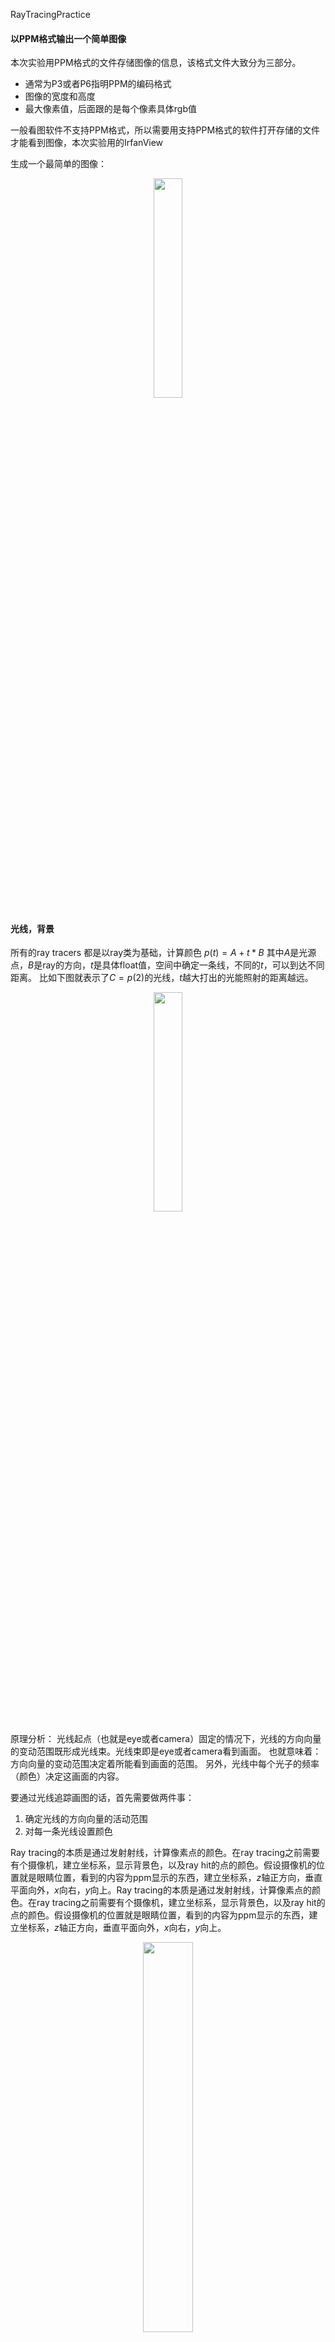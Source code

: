 RayTracingPractice
#### 以PPM格式输出一个简单图像
本次实验用PPM格式的文件存储图像的信息，该格式文件大致分为三部分。
- 通常为P3或者P6指明PPM的编码格式
- 图像的宽度和高度
- 最大像素值，后面跟的是每个像素具体rgb值

一般看图软件不支持PPM格式，所以需要用支持PPM格式的软件打开存储的文件才能看到图像，本次实验用的IrfanView

生成一个最简单的图像：
<div  align="center">    
<img src="https://gitee.com//dominic_z/markdown_picbed/raw/master/img/45645161 (1).jpg"  width = "30%"/>
</div>

#### 光线，背景
所有的ray tracers 都是以ray类为基础，计算颜色 $p(t) = A + t*B$ 其中$A$是光源点，$B$是ray的方向，$t$是具体float值，空间中确定一条线，不同的$t$，可以到达不同距离。
比如下图就表示了$C=p(2)$的光线，$t$越大打出的光能照射的距离越远。

<div  align="center">    
<img src="https://gitee.com//dominic_z/markdown_picbed/raw/master/img/45645161 (2).jpg"  width = "30%"/>
</div>

原理分析：  光线起点（也就是eye或者camera）固定的情况下，光线的方向向量的变动范围既形成光线束。光线束即是eye或者camera看到画面。  也就意味着：方向向量的变动范围决定着所能看到画面的范围。  另外，光线中每个光子的频率（颜色）决定这画面的内容。

要通过光线追踪画图的话，首先需要做两件事：
1. 确定光线的方向向量的活动范围
2. 对每一条光线设置颜色

Ray tracing的本质是通过发射射线，计算像素点的颜色。在ray tracing之前需要有个摄像机，建立坐标系，显示背景色，以及ray hit的点的颜色。假设摄像机的位置就是眼睛位置，看到的内容为ppm显示的东西，建立坐标系，$z$轴正方向，垂直平面向外，$x$向右，$y$向上。Ray tracing的本质是通过发射射线，计算像素点的颜色。在ray tracing之前需要有个摄像机，建立坐标系，显示背景色，以及ray hit的点的颜色。假设摄像机的位置就是眼睛位置，看到的内容为ppm显示的东西，建立坐标系，$z$轴正方向，垂直平面向外，$x$向右，$y$向上。

<div  align="center">    
<img src="https://gitee.com//dominic_z/markdown_picbed/raw/master/img/45645161 (3).jpg"  width = "40%"/>
</div>


交点坐标可以表示为向量：$lower\_left\_corner + u*horizontal + v*vertical$
颜色函数根据y坐标线性混合白色和红色：$blended\_value = (1-t)*start\_value + t*end\_value$


光线的方向向量 = 交点的向量 - 起点向量，由于起点为原点，所以，方向向量=交点向量。  每个交点的$u$，$v$的值即为该像素点在整个画面中的位置。

#### 绘制一个小球
加入一个球，球体公式:


$$x*x + y*y +z*z = R*R$$ 

对于任意$xyz$如果满足球面公式，$(x,y,z)$为球面的一个点。如果球心位置为$(cx,cy,cz)$,公式为:

$$
(x-cx)*(x-cx) + (y-cy)*(y-cy) + (z-cz)*(z-cz) = R*R.
$$

用向量表示，球面点P，球心点C，半径可以表示为向量$PC$:

$$
dot((p-C)(p-C)) = (x-cx)*(x-cx) + (y-cy)*(y-cy) + (z-cz)*(z-cz)
$$

等价于

$$
dot((A + t*B - C),(A + t*B - C)) = R*R
$$


展开之后
$$
t*t*dot(B,B) + 2*t*dot(A-C,A-C) + dot(C,C) - R*R = 0
$$

$ABC$已知，这里是一个关于$t$的一元二次方程：
- $a = (B·B)=dot(B,B)$
- $b=2*(B·(A-C))=2*dot(B,(A-C))$ 
- $c= (A-C)·(A-C) - R2=dot((A-C),(A-C))- R2$



根据判别式来判断根的情况对于$t$无解，有一个解，有两个解的情况，即为下左图。

如果光线和球有交点，那就给像素设置一个颜色，比如红色。如果没有碰上那就设置成背景色，如下右图。

<div  align="center">    
<img src="https://gitee.com//dominic_z/markdown_picbed/raw/master/img/45645161 (4).jpg"  width = "30%"/>
<img src="https://gitee.com//dominic_z/markdown_picbed/raw/master/img/45645161 (11).jpg"  width = "30%"/>
</div>



#### 绘制多个球
对球面点单位法向量进行着色。

法线是垂直与物体表面的一个向量，对于上一节提到的球，他的法线方向是从球心出发，射向hitpoint的。就像在地球上，地面的法向是从地心出发，射向你站立的点的。
假设N是长度在[-1，1]之间的单位向量，映射到[0,1]之间，再映射$x/y/z$到$r/g/b$。

<div  align="center">    
<img src="https://gitee.com//dominic_z/markdown_picbed/raw/master/img/45645161 (12).jpg"  width = "30%"/>
</div>


以上的画出的球是只考虑与光线相交最近的点，即跟较小的点。因为我们只考虑球不透明的情况。球的后面我们是看不见的。但是现在要画多个球，那一条光线可能和$N$个球相交那就可能有$2N$个交点。我们现在取根大于0，且最小的那个点。因为其余点可能是球的背面也可能被其他球遮挡。

设置颜色思路如下：（多个球的各自的颜色和背景颜色）

- 光线是否撞上球？是：设置为球的颜色；否：设置为背景颜色
- 如果光线撞上了球。$N$个球，可能有$2N$撞点，到底哪一个撞点是有效的呢？可以被最终设置颜色呢？原则是：找出最近的撞点。
- 怎么找？一个球一个球依次找。每个球可能有2个撞点，选出较近的有效的撞点。
- 然后，从所有这些每个球的较近的有效的撞点中，选出最近的那个撞点。


下图是增加一个绿色球，通过上述方法生成的图像：
<div  align="center">    
<img src="https://gitee.com//dominic_z/markdown_picbed/raw/master/img/45645161 (13).jpg"  width = "30%"/>
</div>

#### 消除锯齿

上图渲染出来的结果方法后有明显的锯齿。因为之前是每个像素点设置一个颜色，如果两个像素颜色相差比较大，那就会有明显的锯齿。那么如何消除这些锯齿呢，准确来说不应该是消除，是如何柔和这些锯齿。让他们看起来不那么显眼。这里对求边缘的每个像素点内进行多次采样（进行光线追踪），然后平均色彩值，使得边缘模糊。

<div  align="center">    
<img src="https://gitee.com//dominic_z/markdown_picbed/raw/master/img/45645161 (1).png"  width = "20%"/>
</div>

每个像素点采样100次后得到的结果：
<div  align="center">    
<img src="https://gitee.com//dominic_z/markdown_picbed/raw/master/img/45645161 (2).png"  width = "20%"/>
</div>


#### 镜面反射

在一个场景里不仅有漫反射，还有镜面反射，折射等。现在来分析如何模拟镜面发射。

要模拟镜面发射，最重要的就是计算镜面反射的反射光线的方向向量。

<div  align="center">    
<img src="https://gitee.com//dominic_z/markdown_picbed/raw/master/img/jinmianfanshe.jpg"  width = "30%"/>
</div>


假设光线$V$与交点法向量$N$的夹角为$\theta$，反射光线的方向向量$F=V+2B$

$$
\vert B \vert = \vert V \vert \cos\theta\\
V \cdot N = \vert V \vert \vert N \vert \cos(\pi - \alpha)\\
\cos\theta = -\frac{V \cdot N}{\vert N \vert}=-V\cdot N\\
\vert B \vert = -\frac{V\cdot N}{\vert N \vert} = -V\cdot N\\
B = -(V\cdot N)\times N\\
F = V - 2\times (V\cdot N) \times N
$$

除了计算反射向量以外，还有一点需要考虑--衰减系数。
衰减系数的作用是什么呢？一方面，每次反射后的光强度肯定是弱了；另一方面每反射一次都会加入被撞物体的颜色。我们可以这样理解：像漫反射球，原始光线碰撞漫反射球后经过多次无规则的反射进入环境，漫反射球的颜色就是环境颜色（最后一次反射光线方向向量的映射）和所有被碰撞到的其他物体颜色（衰减向量中隐含该信息）的叠加。

镜面反射的清晰度可以加一个模糊系数调节。
我们可以在反射向量的方向向量上添加一个“起点在原点，长度小于1，方向随机”的向量（和漫反射的随机向量一样 ）。



<div  align="center">   
<img src="https://gitee.com//dominic_z/markdown_picbed/raw/master/img/sphere1.jpg"  width = "30%"/> 
<img src="https://gitee.com//dominic_z/markdown_picbed/raw/master/img/sphere2.jpg"  width = "30%"/>
</div>


#### 折射
有一定透明度的物体会发生折射现象。模拟折射就得知道折射光的方向。现在的目的是怎样能用入射光线和法线的信息求得折射光的方向。
<div  align="center">   
<img src="https://gitee.com//dominic_z/markdown_picbed/raw/master/img/4869464adsa (3).png"  width = "30%"/>
</div>

设：
$$
I' = \vert I'\vert I , N' = \vert N' \vert N\\
\text{令}\frac{\sin\theta_2}{\sin\theta_1}=S 
$$
由图得:
$$
 K = \frac{\vert O \vert \sin\theta_2}{\vert I' \vert \sin\theta_1} \tag{1}
$$
$$
\vert I'\vert \cos\theta_1 = \vert N'\vert = \vert O \vert \cos \theta_2 
$$
为方便计算$\vert O \vert =1 $
$$
\Rightarrow  \vert I' \vert = \vert O\vert \frac{\cos\theta_2}{\cos\theta_1} = \frac{\cos\theta_2}{\cos\theta_1} 
 \tag{2}$$
$$
\vert O\vert = -N'+K[I'-(-N')] \\
			 = KI'+(K-1)N'\\
			 =K\vert I'\vert +(K-1)\vert N' \vert N \tag{3}
$$

将(1),(2)带入(3)得：

$$
\vert O \vert = \frac{\sin\theta_2}{\sin\theta_1}I+[\frac{\sin\theta_2}{\sin\theta_1}\cos\theta_1-\cos\theta_2]N \tag{4}
$$

由$\frac{\sin\theta_2}{\sin\theta_1}=S$得
$$
\sin^2\theta_2= S^2\sin^2\theta_1 \tag{5}
$$
$$
\Rightarrow 1-\cos^2\theta_2 = S^2(1-\cos^2\theta_1)  \\
\Rightarrow \cos\theta_2=\sqrt{1+S^2(\cos^2\theta_1-1)} \tag{6}
$$

将（6）带入（5）得 
$$
\vert O \vert = SI+[S\cos\theta_1 - \sqrt{1+S^2(\cos^2\theta_1-1)}]N \tag{7}
$$
由图可得：
$$
\cos\theta_1 = -\frac{IN}{\vert I\vert \vert N \vert} \tag{8}
$$
若I，N都为单位向量。则
$$
\cos\theta_1=-IN \tag{9}
$$
将（9）带入（3）得
$$
\vert O \vert = SI+[-S(I \cdot N) - \sqrt{1+S^2((I \cdot N)-1)}]N
$$
介质球的半径为负数，它的几何形状是不受影响的，但表面法线点向内，所以它可以作来制造一个空心的玻璃球。
<div  align="center">   
<img src="https://gitee.com//dominic_z/markdown_picbed/raw/master/img/4869464adsa (5).jpg"  width = "30%"/>
</div>

由于折射的原因，透过玻璃球看到的像的位置和玻璃球后景的位置是上下颠倒的。

